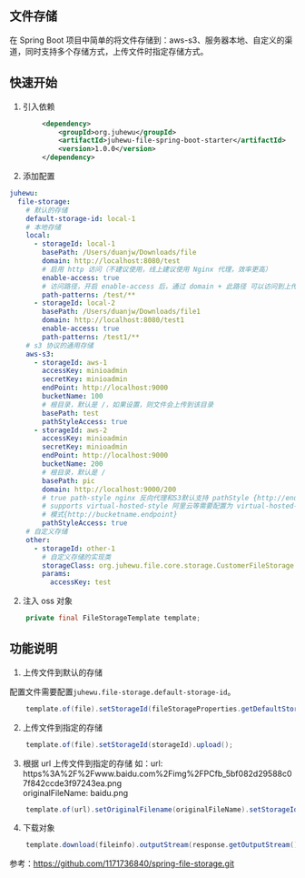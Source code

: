 ## 文件存储
在 Spring Boot 项目中简单的将文件存储到：aws-s3、服务器本地、自定义的渠道，同时支持多个存储方式，上传文件时指定存储方式。

## 快速开始

1. 引入依赖
```xml
        <dependency>
            <groupId>org.juhewu</groupId>
            <artifactId>juhewu-file-spring-boot-starter</artifactId>
            <version>1.0.0</version>
        </dependency>
```

2. 添加配置

```yaml
juhewu:
  file-storage:
    # 默认的存储
    default-storage-id: local-1
    # 本地存储
    local:
      - storageId: local-1
        basePath: /Users/duanjw/Downloads/file
        domain: http://localhost:8080/test
        # 启用 http 访问（不建议使用，线上建议使用 Nginx 代理，效率更高）
        enable-access: true
        # 访问路径，开启 enable-access 后，通过 domain + 此路径 可以访问到上传的文件
        path-patterns: /test/**
      - storageId: local-2
        basePath: /Users/duanjw/Downloads/file1
        domain: http://localhost:8080/test1
        enable-access: true
        path-patterns: /test1/**
    # s3 协议的通用存储
    aws-s3:
      - storageId: aws-1
        accessKey: minioadmin
        secretKey: minioadmin
        endPoint: http://localhost:9000
        bucketName: 100
        # 根目录，默认是 /，如果设置，则文件会上传到该目录
        basePath: test
        pathStyleAccess: true
      - storageId: aws-2
        accessKey: minioadmin
        secretKey: minioadmin
        endPoint: http://localhost:9000
        bucketName: 200
        # 根目录，默认是 /
        basePath: pic
        domain: http://localhost:9000/200
        # true path-style nginx 反向代理和S3默认支持 pathStyle {http://endpoint/bucketname} false
        # supports virtual-hosted-style 阿里云等需要配置为 virtual-hosted-style
        # 模式{http://bucketname.endpoint}
        pathStyleAccess: true
    # 自定义存储
    other:
      - storageId: other-1
        # 自定义存储的实现类
        storageClass: org.juhewu.file.core.storage.CustomerFileStorage
        params:
          accessKey: test

```

2. 注入 oss 对象

```java
    private final FileStorageTemplate template;
```
## 功能说明

1. 上传文件到默认的存储

配置文件需要配置`juhewu.file-storage.default-storage-id`。

```java
    template.of(file).setStorageId(fileStorageProperties.getDefaultStorageId()).upload();
```

2. 上传文件到指定的存储

```java
    template.of(file).setStorageId(storageId).upload();
```

3. 根据 url 上传文件到指定的存储
如：url: https%3A%2F%2Fwww.baidu.com%2Fimg%2FPCfb_5bf082d29588c07f842ccde3f97243ea.png  
   originalFileName: baidu.png
```java
    template.of(url).setOriginalFilename(originalFileName).setStorageId(storageId).upload();
```

4. 下载对象

```java
    template.download(fileinfo).outputStream(response.getOutputStream());
```


参考：https://github.com/1171736840/spring-file-storage.git
